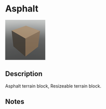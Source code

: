 # Asphalt

![Asphalt](../Cropped_Blocks/Terrain/Asphalt.png)

## Description
<!-- Write a description for this block -->
Asphalt terrain block, Resizeable terrain block.

## Notes
<!-- Any extra notes -->